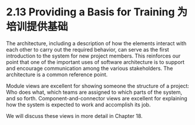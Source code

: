 2.13 Providing a Basis for Training 为培训提供基础
===

The architecture, including a description of how the elements interact with each other to carry out the required behavior, can serve as the first introduction to the system for new project members. This reinforces our point that one of the important uses of software architecture is to support and encourage communication among the various stakeholders. The architecture is a common reference point.

Module views are excellent for showing someone the structure of a project: Who does what, which teams are assigned to which parts of the system, and so forth. Component-and-connector views are excellent for explaining how the system is expected to work and accomplish its job.

We will discuss these views in more detail in Chapter 18.